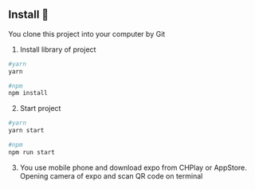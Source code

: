 ## Install 🚗
You clone this project into your computer by Git
1. Install library of project

```bash
#yarn
yarn

#npm
npm install
```

2. Start project

```bash
#yarn
yarn start

#npm
npm run start
```
3. You use mobile phone and download expo from CHPlay or AppStore. Opening camera of expo and scan QR code on terminal
